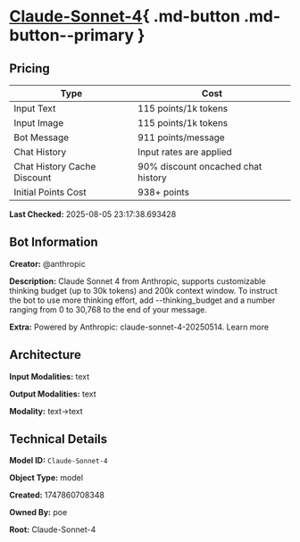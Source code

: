 # [Claude-Sonnet-4](https://poe.com/Claude-Sonnet-4){ .md-button .md-button--primary }

## Pricing

| Type | Cost |
|------|------|
| Input Text | 115 points/1k tokens |
| Input Image | 115 points/1k tokens |
| Bot Message | 911 points/message |
| Chat History | Input rates are applied |
| Chat History Cache Discount | 90% discount oncached chat history |
| Initial Points Cost | 938+ points |

**Last Checked:** 2025-08-05 23:17:38.693428


## Bot Information

**Creator:** @anthropic

**Description:** Claude Sonnet 4 from Anthropic, supports customizable thinking budget (up to 30k tokens) and 200k context window.
To instruct the bot to use more thinking effort, add --thinking_budget and a number ranging from 0 to 30,768 to the end of your message.

**Extra:** Powered by Anthropic: claude-sonnet-4-20250514. Learn more


## Architecture

**Input Modalities:** text

**Output Modalities:** text

**Modality:** text->text


## Technical Details

**Model ID:** `Claude-Sonnet-4`

**Object Type:** model

**Created:** 1747860708348

**Owned By:** poe

**Root:** Claude-Sonnet-4
